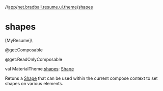 //[app](../../index.md)/[net.bradball.resume.ui.theme](index.md)/[shapes](shapes.md)

# shapes

[MyResume]\

@get:Composable

@get:ReadOnlyComposable

val MaterialTheme.[shapes](shapes.md): [Shape](-shape/index.md)

Retuns a [Shape](-shape/index.md) that can be used within the current compose context to set shapes on various elements.
